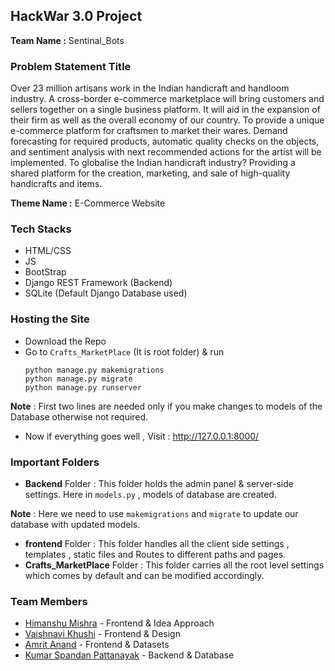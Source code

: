 ## HackWar 3.0 Project

**Team Name :** Sentinal_Bots

### Problem Statement Title
Over 23 million artisans work in the Indian handicraft and handloom industry. A cross-border e-commerce marketplace will bring customers and sellers together on a single business platform. It will aid in the expansion of their firm as well as the overall economy of our country.
To provide a unique e-commerce platform for craftsmen to market their wares. Demand forecasting for required products, automatic quality checks on the objects, and sentiment analysis with next recommended actions for the artist will be implemented.
To globalise the Indian handicraft industry? Providing a shared platform for the creation, marketing, and sale of high-quality handicrafts and items.

**Theme Name :** E-Commerce Website

### Tech Stacks 
- HTML/CSS
- JS
- BootStrap
- Django REST Framework (Backend)
- SQLite (Default Django Database used)

### Hosting the Site
- Download the Repo
- Go to `Crafts_MarketPlace` (It is root folder) & run 
   ```
   python manage.py makemigrations
   python manage.py migrate
   python manage.py runserver
   ```
**Note** : First two lines are needed only if you make changes to models of the Database otherwise not required.
- Now if everything goes well , Visit : http://127.0.0.1:8000/

### Important Folders
- **Backend** Folder : This folder holds the admin panel & server-side settings. Here in `models.py` , models of database are created. 
 
 **Note** : Here we need to use `makemigrations` and `migrate` to update our database with updated models.
 - **frontend** Folder : This folder handles all the client side settings , templates , static files and Routes to different paths and pages.
 - **Crafts_MarketPlace** Folder : This folder carries all the root level settings which comes by default and can be modified accordingly.

### Team Members
- [Himanshu Mishra](https://github.com/himanshu251001) - Frontend & Idea Approach
- [Vaishnavi Khushi](https://github.com/vaishnavikhushi14) - Frontend & Design
- [Amrit Anand](https://github.com/Amrit232) - Frontend & Datasets
- [Kumar Spandan Pattanayak](https://github.com/5p7Ro0t) - Backend & Database
 
